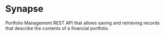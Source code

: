 # Synapse
 Portfolio Management REST API that allows saving and retrieving records that describe the contents of a financial portfolio.
